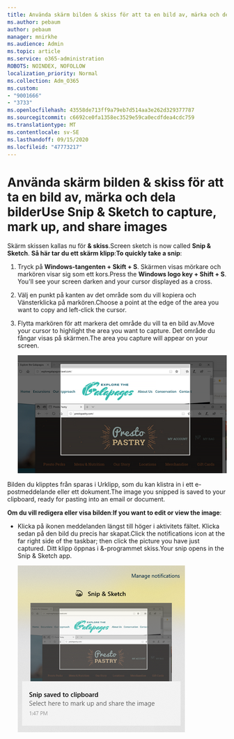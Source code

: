 ```yaml
---
title: Använda skärm bilden & skiss för att ta en bild av, märka och dela bilder
ms.author: pebaum
author: pebaum
manager: mnirkhe
ms.audience: Admin
ms.topic: article
ms.service: o365-administration
ROBOTS: NOINDEX, NOFOLLOW
localization_priority: Normal
ms.collection: Adm_O365
ms.custom:
- "9001666"
- "3733"
ms.openlocfilehash: 43558de713ff9a79eb7d514aa3e262d329377787
ms.sourcegitcommit: c6692ce0fa1358ec3529e59ca0ecdfdea4cdc759
ms.translationtype: MT
ms.contentlocale: sv-SE
ms.lasthandoff: 09/15/2020
ms.locfileid: "47773217"
---
```

# <a name="use-snip--sketch-to-capture-mark-up-and-share-images"></a><span data-ttu-id="0a82e-102">Använda skärm bilden & skiss för att ta en bild av, märka och dela bilder</span><span class="sxs-lookup"><span data-stu-id="0a82e-102">Use Snip & Sketch to capture, mark up, and share images</span></span>

<span data-ttu-id="0a82e-103">Skärm skissen kallas nu för **& skiss**.</span><span class="sxs-lookup"><span data-stu-id="0a82e-103">Screen sketch is now called **Snip & Sketch**.</span></span> <span data-ttu-id="0a82e-104">**Så här tar du ett skärm klipp**:</span><span class="sxs-lookup"><span data-stu-id="0a82e-104">**To quickly take a snip**:</span></span>

1. <span data-ttu-id="0a82e-105">Tryck på **Windows-tangenten + Skift + S**. Skärmen visas mörkare och markören visar sig som ett kors.</span><span class="sxs-lookup"><span data-stu-id="0a82e-105">Press the **Windows logo key + Shift + S**. You'll see your screen darken and your cursor displayed as a cross.</span></span> 

2. <span data-ttu-id="0a82e-106">Välj en punkt på kanten av det område som du vill kopiera och Vänsterklicka på markören.</span><span class="sxs-lookup"><span data-stu-id="0a82e-106">Choose a point at the edge of the area you want to copy and left-click the cursor.</span></span> 

3. <span data-ttu-id="0a82e-107">Flytta markören för att markera det område du vill ta en bild av.</span><span class="sxs-lookup"><span data-stu-id="0a82e-107">Move your cursor to highlight the area you want to capture.</span></span> <span data-ttu-id="0a82e-108">Det område du fångar visas på skärmen.</span><span class="sxs-lookup"><span data-stu-id="0a82e-108">The area you capture will appear on your screen.</span></span>

   ![bild av markerad markering](media/snipone.png)

<span data-ttu-id="0a82e-110">Bilden du klipptes från sparas i Urklipp, som du kan klistra in i ett e-postmeddelande eller ett dokument.</span><span class="sxs-lookup"><span data-stu-id="0a82e-110">The image you snipped is saved to your clipboard, ready for pasting into an email or document.</span></span> 

<span data-ttu-id="0a82e-111">**Om du vill redigera eller visa bilden**:</span><span class="sxs-lookup"><span data-stu-id="0a82e-111">**If you want to edit or view the image**:</span></span> 

- <span data-ttu-id="0a82e-112">Klicka på ikonen meddelanden längst till höger i aktivitets fältet. Klicka sedan på den bild du precis har skapat.</span><span class="sxs-lookup"><span data-stu-id="0a82e-112">Click the notifications icon at the far right side of the taskbar; then click the picture you have just captured.</span></span> <span data-ttu-id="0a82e-113">Ditt klipp öppnas i &-programmet skiss.</span><span class="sxs-lookup"><span data-stu-id="0a82e-113">Your snip opens in the Snip & Sketch app.</span></span>

   ![bild av bilden som visas i ett skärm klipps program](media/sniptwo.png)
